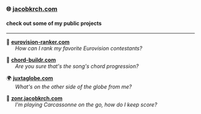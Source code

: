 ### 🌐 [jacobkrch.com](https://jacobkrch.com)

#### check out some of my public projects

<hr/>

🎵 **[eurovision-ranker.com](https://eurovision-ranker.com)**  
&nbsp;&nbsp;&nbsp;&nbsp;&nbsp;&nbsp;<i>How can I rank my favorite Eurovision contestants?</i>

🎸 **[chord-buildr.com](https://chord-buildr.com)**  
&nbsp;&nbsp;&nbsp;&nbsp;&nbsp;&nbsp;<i>Are you sure that's the song's chord progression?</i>

🌍 **[juxtaglobe.com](https://juxtaglobe.com)**  
&nbsp;&nbsp;&nbsp;&nbsp;&nbsp;&nbsp;<i>What's on the other side of the globe from me?</i>

🎲 **[zonr.jacobkrch.com](https://zonr.jacobkrch.com)**  
&nbsp;&nbsp;&nbsp;&nbsp;&nbsp;&nbsp;<i>I'm playing Carcassonne on the go, how do I keep score?</i>
